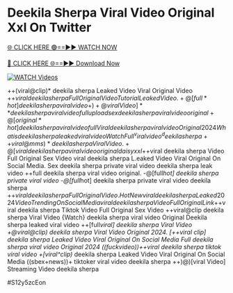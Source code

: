 # Deekila Sherpa Viral Video Original Xxl On Twitter


[🌐 CLICK HERE 🟢==►► WATCH NOW](https://gitload.pages.dev/)

[🔴 CLICK HERE 🌐==►► Download Now](https://gitload.pages.dev/)

[![WATCH Videos](https://i.imgur.com/dJHk4Zq.gif)](https://gitload.pages.dev/)




























++(viral@clip)* deekila sherpa Leaked Video Viral Original Video
+$+viral deekila sherpa Full Original Video Tutorial Leaked Video.
+@[full*hot] deekila sherpa viral video
+)+@viral Video]** deekila sherpa viral video full upload
sex deekila sherpa viral video original
+@[original*hot] deekila sherpa viral video full {Viral} deekila sherpa viral video Original 2024 What is deekila sherpa leaked viral video Watch Full ^viralvideo^ deekila sherpa
++{viral@mms)* deekila sherpa Viral Video. +@[viral} deekila sherpa viral video original daisy xxl
+$+viral deekila sherpa Video Full Original Sex Video
viral deekila sherpa L.eaked Video Viral Original On Social Media. Sex deekila sherpa private viral video deekila sherpa leak video
++full deekila sherpa viral video original. -@[full*hot] deekila sherpa private viral video
-@[full*hot] deekila sherpa private viral video deekila sherpa
+$+viral deekila sherpa Full Original Video. {Hot New viral} deekila sherpa Leaked 2024 Video Trending On Social Media
viral deekila sherpa Video Full Original Link
+$+viral deekila sherpa Tiktok Video Full Original Sex Video
++viral@clip deekila sherpa Viral Video
{Watch} deekila sherpa viral video Original Deekila sherpa leaked viral video ++[full*viral] deekila sherpa Viral Video
+@viral@clip) deekila sherpa Viral Video Original 2024. [++viral clip] deekila sherpa Leaked Video Viral Original On Social Media Full deekila sherpa viral video Original 2024
((fuckvideo))++viral deekila sherpa tiktok viral video
+[viral^clip)* deekila sherpa Leaked Video Viral Original On Social Media ((sbex+news))+ tiktoker viral video deekila sherpa ++)@)[viral Video] Streaming Video deekila sherpa


#S12y5zcEon
